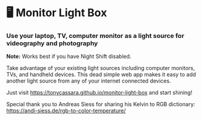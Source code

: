 # 🖥️ Monitor Light Box

### Use your laptop, TV, computer monitor as a light source for videography and photography

**Note:** Works best if you have Night Shift disabled.

Take advantage of your existing light sources including computer monitors, TVs, and handheld devices. This dead simple web app makes it easy to add another light source from any of your internet connected devices.

Just visit https://tonycassara.github.io/monitor-light-box and start shining!

Special thank you to Andreas Siess for sharing his Kelvin to RGB dictionary: https://andi-siess.de/rgb-to-color-temperature/

